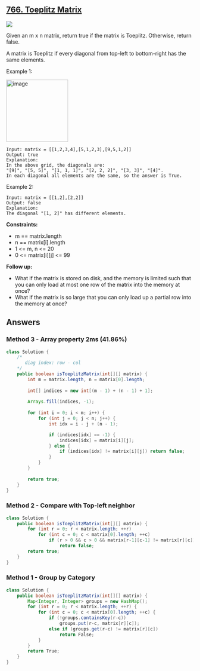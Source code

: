 ## [766. Toeplitz Matrix](https://leetcode.com/problems/toeplitz-matrix/)

![](https://github.com/weltond/DataStructure/blob/master/easy.PNG)

Given an m x n matrix, return true if the matrix is Toeplitz. Otherwise, return false.

A matrix is Toeplitz if every diagonal from top-left to bottom-right has the same elements.

 

Example 1:

<img width="166" alt="image" src="https://user-images.githubusercontent.com/9000286/152667186-976d9909-44a4-4c61-a68a-cf36cd65c3fd.png">

```
Input: matrix = [[1,2,3,4],[5,1,2,3],[9,5,1,2]]
Output: true
Explanation:
In the above grid, the diagonals are:
"[9]", "[5, 5]", "[1, 1, 1]", "[2, 2, 2]", "[3, 3]", "[4]".
In each diagonal all elements are the same, so the answer is True.
```

Example 2:

```
Input: matrix = [[1,2],[2,2]]
Output: false
Explanation:
The diagonal "[1, 2]" has different elements.
``` 

**Constraints:**

- m == matrix.length
- n == matrix[i].length
- 1 <= m, n <= 20
- 0 <= matrix[i][j] <= 99
 

**Follow up:**

- What if the matrix is stored on disk, and the memory is limited such that you can only load at most one row of the matrix into the memory at once?
- What if the matrix is so large that you can only load up a partial row into the memory at once?

## Answers

### Method 3 - Array property 2ms (41.86%) 

```java
class Solution {
    /*
       diag index: row - col
    */
    public boolean isToeplitzMatrix(int[][] matrix) {
        int m = matrix.length, n = matrix[0].length;
        
        int[] indices = new int[(m - 1) + (n - 1) + 1];
        
        Arrays.fill(indices, -1);
        
        for (int i = 0; i < m; i++) {
            for (int j = 0; j < n; j++) {
                int idx = i - j + (n - 1);

                if (indices[idx] == -1) {
                    indices[idx] = matrix[i][j];
                } else {
                    if (indices[idx] != matrix[i][j]) return false;
                }
            }
        }
        
        return true;
    }
}
```
### Method 2 - Compare with Top-left neighbor

```java
class Solution {
    public boolean isToeplitzMatrix(int[][] matrix) {
        for (int r = 0; r < matrix.length; ++r)
            for (int c = 0; c < matrix[0].length; ++c)
                if (r > 0 && c > 0 && matrix[r-1][c-1] != matrix[r][c])
                    return false;
        return true;
    }
}
```

### Method 1 - Group by Category

```java
class Solution {
    public boolean isToeplitzMatrix(int[][] matrix) {
        Map<Integer, Integer> groups = new HashMap();
        for (int r = 0; r < matrix.length; ++r) {
            for (int c = 0; c < matrix[0].length; ++c) {
                if (!groups.containsKey(r-c))
                    groups.put(r-c, matrix[r][c]);
                else if (groups.get(r-c) != matrix[r][c])
                    return False;
            }
        }
        return True;
    }
}
```
